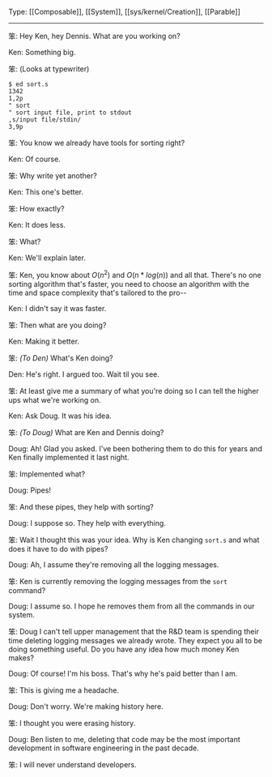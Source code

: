 Type: [[Composable]], [[System]], [[sys/kernel/Creation]], [[Parable]]

---

笨: Hey Ken, hey Dennis. What are you working on?

Ken: Something big.

笨: (Looks at typewriter)

```
$ ed sort.s
1342
1,2p
" sort
" sort input file, print to stdout
,s/input file/stdin/
3,9p
```

笨: You know we already have tools for sorting right?

Ken: Of course.

笨: Why write yet another?

Ken: This one's better.

笨: How exactly?

Ken: It does less.

笨: What?

Ken: We'll explain later.

笨: Ken, you know about $O(n^2)$ and $O(n*log(n))$ and all that. There's no one sorting algorithm that's faster, you need to choose an algorithm with the time and space complexity that's tailored to the pro--

Ken: I didn't say it was faster.

笨: Then what are you doing?

Ken: Making it better.

笨: _(To Den)_ What's Ken doing?

Den: He's right. I argued too. Wait til you see.

笨: At least give me a summary of what you're doing so I can tell the higher ups what we're working on.

Ken: Ask Doug. It was his idea.

笨: _(To Doug)_ What are Ken and Dennis doing?

Doug: Ah! Glad you asked. I've been bothering them to do this for years and Ken finally implemented it last night.

笨: Implemented what?

Doug: Pipes!

笨: And these pipes, they help with sorting?

Doug: I suppose so. They help with everything.

笨: Wait I thought this was your idea. Why is Ken changing `sort.s` and what does it have to do with pipes?

Doug: Ah, I assume they're removing all the logging messages.

笨: Ken is currently removing the logging messages from the `sort` command?

Doug: I assume so. I hope he removes them from all the commands in our system.

笨: Doug I can't tell upper management that the R&D team is spending their time deleting logging messages we already wrote. They expect you all to be doing something useful. Do you have any idea how much money Ken makes?

Doug: Of course! I'm his boss. That's why he's paid better than I am.

笨: This is giving me a headache.

Doug: Don't worry. We're making history here.

笨: I thought you were erasing history.

Doug: Ben listen to me, deleting that code may be the most important development in software engineering in the past decade.

笨: I will never understand developers.